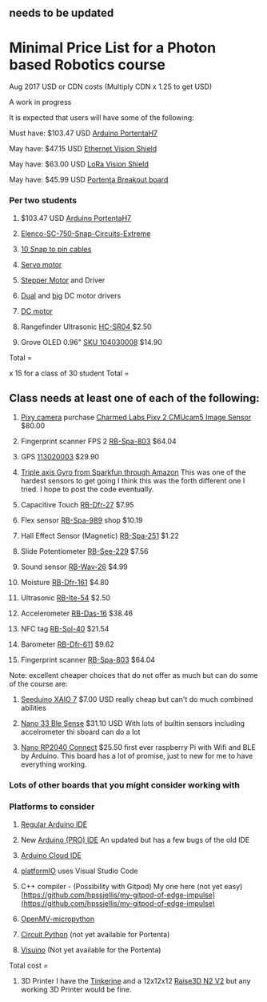 



## needs to be updated





# Minimal Price List for a Photon based Robotics course 
Aug 2017 USD or CDN costs
(Multiply CDN x 1.25 to get USD)

A work in progress




It is expected that users will have some of the following:

Must have: $103.47 USD [Arduino PortentaH7](https://store.arduino.cc/usa/portenta-h7)   

May have: $47.15 USD [Ethernet Vision Shield](https://store.arduino.cc/usa/portenta-vision-shield)   

May have: $63.00 USD [LoRa Vision Shield](https://store.arduino.cc/usa/portenta-vision-shield-lora)   

May have: $45.99 USD [Portenta Breakout board](https://store.arduino.cc/usa/portenta-breakout)   




### Per two students



1. $103.47 USD [Arduino PortentaH7](https://store.arduino.cc/usa/portenta-h7)   

1. [Elenco-SC-750-Snap-Circuits-Extreme](https://www.amazon.ca/Elenco-SC-750-Snap-Circuits-Extreme/dp/B0002AHQWS)

1. [10 Snap to pin cables](https://www.amazon.ca/Snap-Circuits-SCJW10-Project-Connectors/dp/B013DA8XH0/ref=sr_1_fkmr0_1?s=toys&ie=UTF8&qid=1504073209&sr=1-1-fkmr0&keywords=snapcircuits+10+Snap+to+pin+cables)

1. [Servo motor](https://www.pololu.com/product/1057)

1. [Stepper Motor](https://www.pololu.com/product/1204) and Driver

1. [Dual](https://www.pololu.com/product/2135) and [big](https://www.pololu.com/product/1451) DC motor drivers

1. [DC motor](https://www.pololu.com/product/3225)

1. Rangefinder Ultrasonic	[HC-SR04 ](https://www.robotshop.com/en/hc-sr04-ultrasonic-range-finder-tys.html)	$2.50

1. Grove OLED 0.96"	[SKU 104030008](https://www.seeedstudio.com/Grove-OLED-Display-0-96.html)	$14.90


Total =   

x 15 for a class of 30 student Total = 


## Class needs at least one of each of the following:

1. [Pixy camera](https://pixycam.com/) purchase [Charmed Labs Pixy 2 CMUcam5 Image Sensor](https://www.robotshop.com/ca/en/charmed-labs-pixy-2-cmucam5-image-sensor.html) $80.00

1. Fingerprint scanner FPS	2	[RB-Spa-803](http://www.robotshop.com/ca/en/fingerprint-scanner-5v-ttl.html)	$64.04

1. GPS 	[113020003](http://www.seeedstudio.com/depot/Grove-GPS-p-959.html)	$29.90 


1. [Triple axis Gyro from Sparkfun through Amazon](https://www.amazon.com/Triple-Axis-Accelerometer-Breakout-ADXL362/dp/B00AEOGDFS/ref=sr_1_1?s=industrial&ie=UTF8&qid=1504075018&sr=1-1&keywords=SparkFun+Triple+Axis+Accelerometer+Breakout+%28ADXL362%29) This was one of the hardest sensors to get going I think this was the forth different one I tried. I hope to post the code eventually.


1. Capacitive Touch	[RB-Dfr-27](	http://www.robotshop.com/en/at42qt1010-capacitive-touch-breakout.html)	$7.95

1. Flex sensor		[RB-Spa-989](http://www.robotshop.com/ca/en/22-10k-flexible-sensor.html)	shop	$10.19

1. Hall Effect Sensor (Magnetic)		[RB-Spa-251](http://www.robotshop.com/ca/en/hall-effect-sensor.html)	$1.22











1. Slide Potentiometer	[RB-See-229](	http://www.robotshop.com/ca/en/grove-slide-potentiometer.html)	$7.56
1. Sound sensor	[RB-Wav-26](http://www.robotshop.com/ca/en/sound-sensor.html)	$4.99
1. Moisture	[RB-Dfr-161](http://www.robotshop.com/en/dfrobot-moisture-sensor.html)	$4.80
1. Ultrasonic	[RB-Ite-54](http://www.robotshop.com/en/hc-sr04-ultrasonic-range-finder.html)	$2.50
1. Accelerometer	[RB-Das-16](http://www.robotshop.com/ca/en/hovis-gyro-accelerometer-sensor.html)	$38.46
1. NFC tag	[RB-Sol-40](http://www.robotshop.com/ca/en/serial-to-nfc-converter-module.html)	$21.54
1. Barometer	[RB-Dfr-611](http://www.robotshop.com/ca/en/bmp180-barometer-module.html)	$9.62
1. Fingerprint scanner	[RB-Spa-803](http://www.robotshop.com/ca/en/fingerprint-scanner-5v-ttl.html)	$64.04




Note: excellent cheaper choices that do not offer as much but can do some of the course are:

1. [Seeduino XAIO 7](https://www.seeedstudio.com/Seeeduino-XIAO-Arduino-Microcontroller-SAMD21-Cortex-M0+-p-4426.html) $7.00 USD really cheap but can't do much combined abilities

1. [Nano 33 Ble Sense](https://store.arduino.cc/usa/nano-33-ble-sense) $31.10 USD With lots of builtin sensors including accelrometer thi sboard can do a  lot

1. [Nano RP2040 Connect](https://store.arduino.cc/usa/nano-rp2040-connect-with-headers) $25.50 first ever raspberry Pi with Wifi and BLE by Arduino. This board has a lot of promise, just to new for me to have everything working.






### Lots of other boards that you might consider working with






### Platforms to consider

1. [Regular Arduino IDE](https://www.arduino.cc/en/software)

1. New [Arduino (PRO) IDE](https://www.arduino.cc/pro/arduino-pro-ide) An updated but has a few bugs of the old IDE

1. [Arduino Cloud IDE](https://store.arduino.cc/digital/create)

1. [platformIO](https://platformio.org/)  uses Visual Studio Code

1. C++ compiler - (Possibility with Gitpod) My one here (not yet easy) [https://github.com/hpssjellis/my-gitpod-of-edge-impulse](https://github.com/hpssjellis/my-gitpod-of-edge-impulse)

1. [OpenMV-micropython](https://openmv.io/)

1. [Circuit Python](https://circuitpython.org/) (not yet available for Portenta)

1. [Visuino](https://www.visuino.com/login) (Not yet available for the Portenta)



















Total cost = 



1. 3D Printer I have the [Tinkerine](https://store.tinkerine.com/) and a 12x12x12 [Raise3D N2 V2](https://www.amazon.com/Raise3D-Plus-Printer-Dual-Extruder/dp/B01N3982HD) but any working 3D Printer would be fine.




